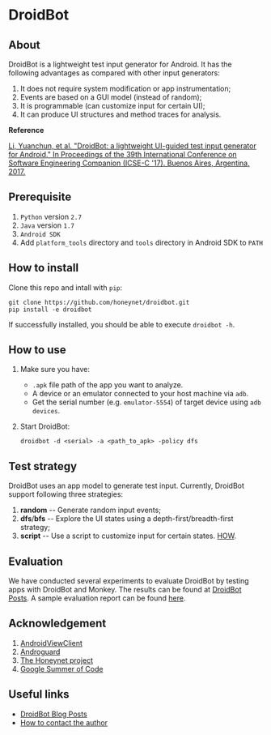 # DroidBot

## About
DroidBot is a lightweight test input generator for Android.
It has the following advantages as compared with other input generators:

1. It does not require system modification or app instrumentation;
2. Events are based on a GUI model (instead of random);
3. It is programmable (can customize input for certain UI);
4. It can produce UI structures and method traces for analysis.

**Reference**

[Li, Yuanchun, et al. "DroidBot: a lightweight UI-guided test input generator for Android." In Proceedings of the 39th International Conference on Software Engineering Companion (ICSE-C '17). Buenos Aires, Argentina, 2017.](http://dl.acm.org/citation.cfm?id=3098352)

## Prerequisite

1. `Python` version `2.7`
2. `Java` version `1.7`
3. `Android SDK`
4. Add `platform_tools` directory and `tools` directory in Android SDK to `PATH`

## How to install

Clone this repo and intall with `pip`:

```shell
git clone https://github.com/honeynet/droidbot.git
pip install -e droidbot
```

If successfully installed, you should be able to execute `droidbot -h`.

## How to use

1. Make sure you have:

    + `.apk` file path of the app you want to analyze.
    + A device or an emulator connected to your host machine via `adb`.
    + Get the serial number (e.g. `emulator-5554`) of target device using `adb devices`.

2. Start DroidBot:

    ```
    droidbot -d <serial> -a <path_to_apk> -policy dfs
    ```

## Test strategy

DroidBot uses an app model to generate test input.
Currently, DroidBot support following three strategies:

1. **random** -- Generate random input events;
2. **dfs**/**bfs** -- Explore the UI states using a depth-first/breadth-first strategy;
3. **script** -- Use a script to customize input for certain states. [HOW](http://honeynet.github.io/droidbot/2016/08/19/DroidBot_Script.html).

## Evaluation

We have conducted several experiments to evaluate DroidBot by testing apps with DroidBot and Monkey.
The results can be found at [DroidBot Posts](http://honeynet.github.io/droidbot/).
A sample evaluation report can be found [here](http://honeynet.github.io/droidbot/2015/07/30/Evaluation_Report_2015-07-30_1501.html).

## Acknowledgement

1. [AndroidViewClient](https://github.com/dtmilano/AndroidViewClient)
2. [Androguard](http://code.google.com/p/androguard/)
3. [The Honeynet project](https://www.honeynet.org/)
4. [Google Summer of Code](https://summerofcode.withgoogle.com/)

## Useful links

- [DroidBot Blog Posts](http://honeynet.github.io/droidbot/)
- [How to contact the author](http://ylimit.github.io)
